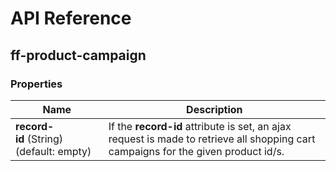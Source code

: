 # API Reference
## ff-product-campaign
### Properties
| Name | Description |
| ---- | ----------- |
|**record-id**&nbsp;(String) (default: empty)| If the **record-id** attribute is set, an ajax request is made to retrieve all shopping cart campaigns for the given product id/s.|
